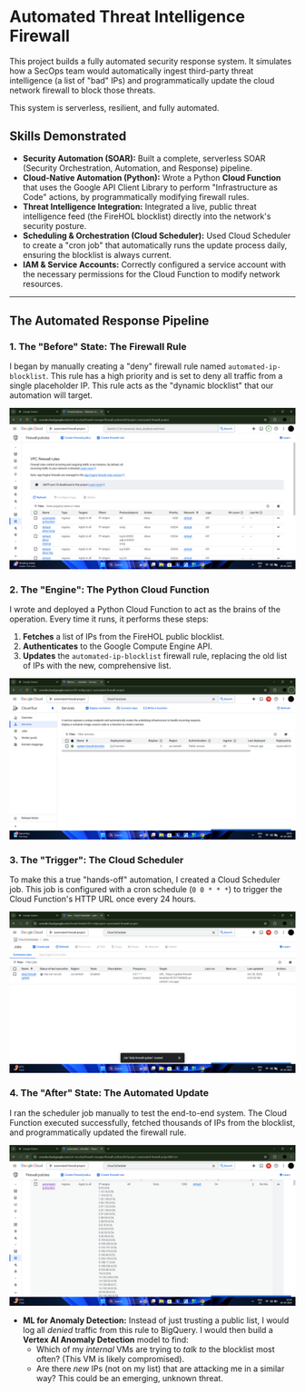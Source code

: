 # Automated Threat Intelligence Firewall

This project builds a fully automated security response system. It simulates how a SecOps team would automatically ingest third-party threat intelligence (a list of "bad" IPs) and programmatically update the cloud network firewall to block those threats.

This system is serverless, resilient, and fully automated.

## Skills Demonstrated
* **Security Automation (SOAR):** Built a complete, serverless SOAR (Security Orchestration, Automation, and Response) pipeline.
* **Cloud-Native Automation (Python):** Wrote a Python **Cloud Function** that uses the Google API Client Library to perform "Infrastructure as Code" actions, by programmatically modifying firewall rules.
* **Threat Intelligence Integration:** Integrated a live, public threat intelligence feed (the FireHOL blocklist) directly into the network's security posture.
* **Scheduling & Orchestration (Cloud Scheduler):** Used Cloud Scheduler to create a "cron job" that automatically runs the update process daily, ensuring the blocklist is always current.
* **IAM & Service Accounts:** Correctly configured a service account with the necessary permissions for the Cloud Function to modify network resources.

---

## The Automated Response Pipeline

### 1. The "Before" State: The Firewall Rule
I began by manually creating a "deny" firewall rule named `automated-ip-blocklist`. This rule has a high priority and is set to deny all traffic from a single placeholder IP. This rule acts as the "dynamic blocklist" that our automation will target.

![Before picture of the automated-ip-blocklist rule](Screenshot%20(15).png)

### 2. The "Engine": The Python Cloud Function
I wrote and deployed a Python Cloud Function to act as the brains of the operation. Every time it runs, it performs these steps:
1.  **Fetches** a list of IPs from the FireHOL public blocklist.
2.  **Authenticates** to the Google Compute Engine API.
3.  **Updates** the `automated-ip-blocklist` firewall rule, replacing the old list of IPs with the new, comprehensive list.

![Deployed Cloud Function details page](Screenshot%20(26).png)

### 3. The "Trigger": The Cloud Scheduler
To make this a true "hands-off" automation, I created a Cloud Scheduler job. This job is configured with a cron schedule (`0 0 * * *`) to trigger the Cloud Function's HTTP URL once every 24 hours.

![The Cloud Scheduler job showing the daily frequency](Screenshot%20(30).png)

### 4. The "After" State: The Automated Update
I ran the scheduler job manually to test the end-to-end system. The Cloud Function executed successfully, fetched thousands of IPs from the blocklist, and programmatically updated the firewall rule.

![After picture of the firewall rule's details page, now showing thousands of malicious IPs](Screenshot%20(34).png)



* **ML for Anomaly Detection:** Instead of just trusting a public list, I would log all *denied* traffic from this rule to BigQuery. I would then build a **Vertex AI Anomaly Detection** model to find:
    * Which of my *internal* VMs are trying to *talk to* the blocklist most often? (This VM is likely compromised).
    * Are there *new* IPs (not on my list) that are attacking me in a similar way? This could be an emerging, unknown threat.
